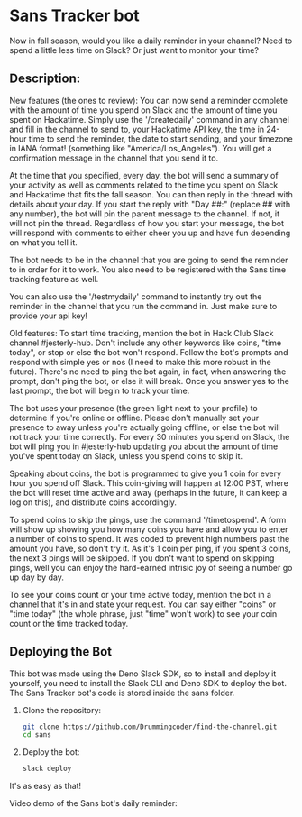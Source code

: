 # Sans Tracker bot

Now in fall season, would you like a daily reminder in your channel? Need to spend a little less time on Slack? Or just want to monitor your time?
## Description: 
New features (the ones to review):
You can now send a reminder complete with the amount of time you spend on Slack and the amount of time you spent on Hackatime. Simply use the '/createdaily' command in any channel and fill in the channel to send to, your Hackatime API key, the time in 24-hour time to send the reminder, the date to start sending, and your timezone in IANA format! (something like "America/Los_Angeles"). You will get a confirmation message in the channel that you send it to.

At the time that you specified, every day, the bot will send a summary of your activity as well as comments related to the time you spent on Slack and Hackatime that fits the fall season. You can then reply in the thread with details about your day. If you start the reply with "Day ##:" (replace ## with any number), the bot will pin the parent message to the channel. If not, it will not pin the thread. Regardless of how you start your message, the bot will respond with comments to either cheer you up and have fun depending on what you tell it.

The bot needs to be in the channel that you are going to send the reminder to in order for it to work. You also need to be registered with the Sans time tracking feature as well.

You can also use the '/testmydaily' command to instantly try out the reminder in the channel that you run the command in. Just make sure to provide your api key!

Old features: 
To start time tracking, mention the bot in Hack Club Slack channel #jesterly-hub.
Don't include any other keywords like coins, "time today", or stop or else the bot
won't respond. Follow the bot's prompts and respond with simple yes or nos (I need
to make this more robust in the future). There's no need to ping the bot again, in
fact, when answering the prompt, don't ping the bot, or else it will break. Once
you answer yes to the last prompt, the bot will begin to track your time.

The bot uses your presence (the green light next to your profile) to determine
if you're online or offline. Please don't manually set your presence to away unless
you're actually going offline, or else the bot will not track your time correctly.
For every 30 minutes you spend on Slack, the bot will ping you in #jesterly-hub
updating you about the amount of time you've spent today on Slack, unless you spend
coins to skip it.

Speaking about coins, the bot is programmed to give you 1 coin for every hour you
spend off Slack. This coin-giving will happen at 12:00 PST, where the bot will
reset time active and away (perhaps in the future, it can keep a log on this), and
distribute coins accordingly.

To spend coins to skip the pings, use the command '/timetospend'. A form will show
up showing you how many coins you have and allow you to enter a number of coins to
spend. It was coded to prevent high numbers past the amount you have, so don't try
it. As it's 1 coin per ping, if you spent 3 coins, the next 3 pings will be skipped.
If you don't want to spend on skipping pings, well you can enjoy the hard-earned
intrisic joy of seeing a number go up day by day.

To see your coins count or your time active today, mention the bot in a channel
that it's in and state your request. You can say either "coins" or "time today"
(the whole phrase, just "time" won't work) to see your coin count or the time
tracked today.

## Deploying the Bot
This bot was made using the Deno Slack SDK, so to install and deploy it yourself,
you need to install the Slack CLI and Deno SDK to deploy the bot.
The Sans Tracker bot's code is stored inside the sans folder.

1. Clone the repository:
    ```bash
    git clone https://github.com/Drummingcoder/find-the-channel.git
    cd sans
    ```
2. Deploy the bot:
    ```bash
    slack deploy
    ```

It's as easy as that!

Video demo of the Sans bot's daily reminder: 